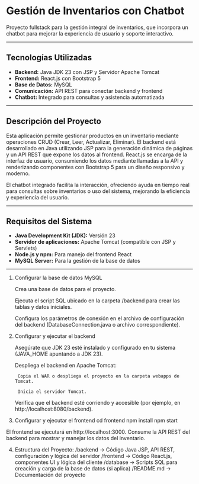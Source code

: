 # Gestión de Inventarios con Chatbot

Proyecto fullstack para la gestión integral de inventarios, que incorpora un chatbot para mejorar la experiencia de usuario y soporte interactivo.

---

## Tecnologías Utilizadas

- **Backend:** Java JDK 23 con JSP y Servidor Apache Tomcat  
- **Frontend:** React.js con Bootstrap 5  
- **Base de Datos:** MySQL  
- **Comunicación:** API REST para conectar backend y frontend  
- **Chatbot:** Integrado para consultas y asistencia automatizada  

---

## Descripción del Proyecto

Esta aplicación permite gestionar productos en un inventario mediante operaciones CRUD (Crear, Leer, Actualizar, Eliminar). El backend está desarrollado en Java utilizando JSP para la generación dinámica de páginas y un API REST que expone los datos al frontend. React.js se encarga de la interfaz de usuario, consumiendo los datos mediante llamadas a la API y renderizando componentes con Bootstrap 5 para un diseño responsivo y moderno.

El chatbot integrado facilita la interacción, ofreciendo ayuda en tiempo real para consultas sobre inventarios o uso del sistema, mejorando la eficiencia y experiencia del usuario.

---

## Requisitos del Sistema

- **Java Development Kit (JDK):** Versión 23  
- **Servidor de aplicaciones:** Apache Tomcat (compatible con JSP y Servlets)  
- **Node.js y npm:** Para manejo del frontend React  
- **MySQL Server:** Para la gestión de la base de datos  

---

1. Configurar la base de datos MySQL

    Crea una base de datos para el proyecto.

    Ejecuta el script SQL ubicado en la carpeta /backend para crear las tablas y datos iniciales.

    Configura los parámetros de conexión en el archivo de configuración del backend (DatabaseConnection.java o archivo correspondiente).

2. Configurar y ejecutar el backend

    Asegúrate que JDK 23 esté instalado y configurado en tu sistema (JAVA_HOME apuntando a JDK 23).

    Despliega el backend en Apache Tomcat:

        Copia el WAR o despliega el proyecto en la carpeta webapps de Tomcat.

        Inicia el servidor Tomcat.

    Verifica que el backend esté corriendo y accesible (por ejemplo, en http://localhost:8080/backend).

3. Configurar y ejecutar el frontend
cd frontend
npm install
npm start

El frontend se ejecutará en http://localhost:3000.
Consume la API REST del backend para mostrar y manejar los datos del inventario.

4. Estructura del Proyecto:
/backend       -> Código Java JSP, API REST, configuración y lógica del servidor
/frontend      -> Código React.js, componentes UI y lógica del cliente
/database     -> Scripts SQL para creación y carga de la base de datos (si aplica)
/README.md     -> Documentación del proyecto
